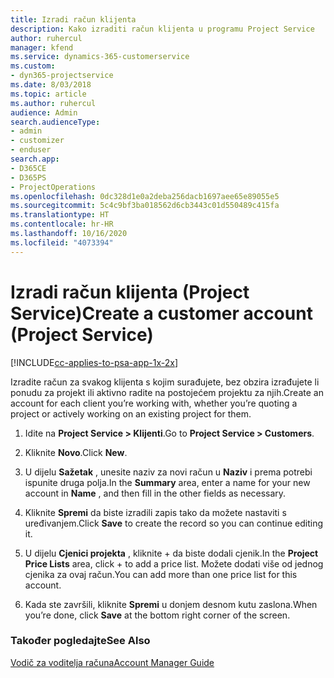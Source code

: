 ```yaml
---
title: Izradi račun klijenta
description: Kako izraditi račun klijenta u programu Project Service
author: ruhercul
manager: kfend
ms.service: dynamics-365-customerservice
ms.custom:
- dyn365-projectservice
ms.date: 8/03/2018
ms.topic: article
ms.author: ruhercul
audience: Admin
search.audienceType:
- admin
- customizer
- enduser
search.app:
- D365CE
- D365PS
- ProjectOperations
ms.openlocfilehash: 0dc328d1e0a2deba256dacb1697aee65e89055e5
ms.sourcegitcommit: 5c4c9bf3ba018562d6cb3443c01d550489c415fa
ms.translationtype: HT
ms.contentlocale: hr-HR
ms.lasthandoff: 10/16/2020
ms.locfileid: "4073394"
---
```

# <a name="create-a-customer-account-project-service"></a><span data-ttu-id="9f889-103">Izradi račun klijenta (Project Service)</span><span class="sxs-lookup"><span data-stu-id="9f889-103">Create a customer account (Project Service)</span></span>

[!INCLUDE[cc-applies-to-psa-app-1x-2x](../includes/cc-applies-to-psa-app-1x-2x.md)]

<span data-ttu-id="9f889-104">Izradite račun za svakog klijenta s kojim surađujete, bez obzira izrađujete li ponudu za projekt ili aktivno radite na postojećem projektu za njih.</span><span class="sxs-lookup"><span data-stu-id="9f889-104">Create an account for each client you’re working with, whether you’re quoting a project or actively working on an existing project for them.</span></span>  
  
1.  <span data-ttu-id="9f889-105">Idite na **Project Service > Klijenti**.</span><span class="sxs-lookup"><span data-stu-id="9f889-105">Go to **Project Service > Customers**.</span></span>  
  
2.  <span data-ttu-id="9f889-106">Kliknite **Novo**.</span><span class="sxs-lookup"><span data-stu-id="9f889-106">Click **New**.</span></span>  
  
3.  <span data-ttu-id="9f889-107">U dijelu **Sažetak** , unesite naziv za novi račun u **Naziv** i prema potrebi ispunite druga polja.</span><span class="sxs-lookup"><span data-stu-id="9f889-107">In the **Summary** area, enter a name for your new account in **Name** , and then fill in the other fields as necessary.</span></span>  
  
4.  <span data-ttu-id="9f889-108">Kliknite **Spremi** da biste izradili zapis tako da možete nastaviti s uređivanjem.</span><span class="sxs-lookup"><span data-stu-id="9f889-108">Click **Save** to create the record so you can continue editing it.</span></span>  
  
5.  <span data-ttu-id="9f889-109">U dijelu **Cjenici projekta** , kliknite + da biste dodali cjenik.</span><span class="sxs-lookup"><span data-stu-id="9f889-109">In the **Project Price Lists** area, click + to add a price list.</span></span> <span data-ttu-id="9f889-110">Možete dodati više od jednog cjenika za ovaj račun.</span><span class="sxs-lookup"><span data-stu-id="9f889-110">You can add more than one price list for this account.</span></span>  
  
6.  <span data-ttu-id="9f889-111">Kada ste završili, kliknite **Spremi** u donjem desnom kutu zaslona.</span><span class="sxs-lookup"><span data-stu-id="9f889-111">When you’re done, click **Save** at the bottom right corner of the screen.</span></span>  
  
### <a name="see-also"></a><span data-ttu-id="9f889-112">Također pogledajte</span><span class="sxs-lookup"><span data-stu-id="9f889-112">See Also</span></span>  
 [<span data-ttu-id="9f889-113">Vodič za voditelja računa</span><span class="sxs-lookup"><span data-stu-id="9f889-113">Account Manager Guide</span></span>](../psa/account-manager-guide.md)
